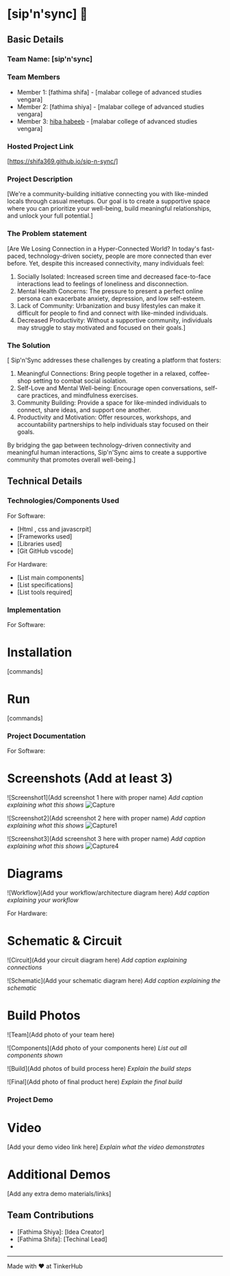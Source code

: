 # [sip'n'sync] 🎯


## Basic Details
### Team Name: [sip'n'sync]


### Team Members
- Member 1: [fathima shifa] - [malabar college of advanced studies vengara]
- Member 2: [fathima shiya] - [malabar college of advanced studies vengara]
- Member 3: [hiba habeeb] - [malabar college of advanced studies vengara]

### Hosted Project Link
[https://shifa369.github.io/sip-n-sync/]

### Project Description
[We're a community-building initiative connecting you with like-minded locals through casual meetups. Our goal is to create a supportive space where you can prioritize your well-being, build meaningful relationships, and unlock your full potential.]

### The Problem statement
[Are We Losing Connection in a Hyper-Connected World?
In today's fast-paced, technology-driven society, people are more connected than ever before. Yet, despite this increased connectivity, many individuals feel:

1. Socially Isolated: Increased screen time and decreased face-to-face interactions lead to feelings of loneliness and disconnection.
2. Mental Health Concerns: The pressure to present a perfect online persona can exacerbate anxiety, depression, and low self-esteem.
3. Lack of Community: Urbanization and busy lifestyles can make it difficult for people to find and connect with like-minded individuals.
4. Decreased Productivity: Without a supportive community, individuals may struggle to stay motivated and focused on their goals.]

### The Solution
[
Sip'n'Sync addresses these challenges by creating a platform that fosters:

1. Meaningful Connections: Bring people together in a relaxed, coffee-shop setting to combat social isolation.
2. Self-Love and Mental Well-being: Encourage open conversations, self-care practices, and mindfulness exercises.
3. Community Building: Provide a space for like-minded individuals to connect, share ideas, and support one another.
4. Productivity and Motivation: Offer resources, workshops, and accountability partnerships to help individuals stay focused on their goals.

By bridging the gap between technology-driven connectivity and meaningful human interactions, Sip'n'Sync aims to create a supportive community that promotes overall well-being.]

## Technical Details
### Technologies/Components Used
For Software:
- [Html , css and javascrpit]
- [Frameworks used]
- [Libraries used]
- [Git GitHub vscode]

For Hardware:
- [List main components]
- [List specifications]
- [List tools required]

### Implementation
For Software:
# Installation
[commands]

# Run
[commands]

### Project Documentation
For Software:

# Screenshots (Add at least 3)
![Screenshot1](Add screenshot 1 here with proper name)
*Add caption explaining what this shows*
![Capture](https://github.com/user-attachments/assets/a74018ce-c464-4cf7-b113-32a7c418bad5)

![Screenshot2](Add screenshot 2 here with proper name)
*Add caption explaining what this shows*
![Capture1](https://github.com/user-attachments/assets/1af2861b-c1c3-4658-957d-692bb86c2917)

![Screenshot3](Add screenshot 3 here with proper name)
*Add caption explaining what this shows*
![Capture4](https://github.com/user-attachments/assets/cf07a6a8-9ad9-490c-a754-2ccf88499cd9)

# Diagrams
![Workflow](Add your workflow/architecture diagram here)
*Add caption explaining your workflow*

For Hardware:

# Schematic & Circuit
![Circuit](Add your circuit diagram here)
*Add caption explaining connections*

![Schematic](Add your schematic diagram here)
*Add caption explaining the schematic*

# Build Photos
![Team](Add photo of your team here)


![Components](Add photo of your components here)
*List out all components shown*

![Build](Add photos of build process here)
*Explain the build steps*

![Final](Add photo of final product here)
*Explain the final build*

### Project Demo
# Video
[Add your demo video link here]
*Explain what the video demonstrates*


# Additional Demos
[Add any extra demo materials/links]

## Team Contributions
- [Fathima Shiya]: [Idea Creator]
- [Fathima Shifa]: [Techinal Lead]
- [Hiba Habeeb]: [Designing]

---
Made with ❤️ at TinkerHub
